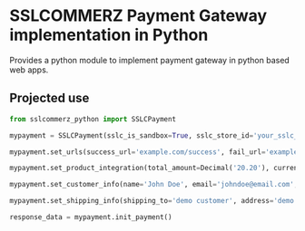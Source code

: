 # SSLCOMMERZ Payment Gateway implementation in Python
Provides a python module to implement payment gateway in python based web apps.

## Projected use
```python
from sslcommerz_python import SSLCPayment

mypayment = SSLCPayment(sslc_is_sandbox=True, sslc_store_id='your_sslc_store_id', sslc_store_pass='your_sslc_store_passcode')

mypayment.set_urls(success_url='example.com/success', fail_url='example.com/failed', cancel_url='example.com/cancel', ipn_url='example.com/payment_notification')

mypayment.set_product_integration(total_amount=Decimal('20.20'), currency='BDT', product_category='clothing', product_name='demo-product', num_of_item=2, shipping_method='YES', product_profile='None')

mypayment.set_customer_info(name='John Doe', email='johndoe@email.com', address1='demo address', address2='demo address 2', city='Dhaka', postcode='1207', country='Bangladesh', phone='01711111111')

mypayment.set_shipping_info(shipping_to='demo customer', address='demo address', city='Dhaka', postcode='1209', country='Bangladesh')

response_data = mypayment.init_payment()
```
